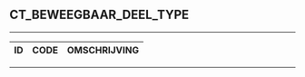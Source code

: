 ## CT_BEWEEGBAAR_DEEL_TYPE

***

|ID                              	|CODE          	|OMSCHRIJVING|
|------                          	|----          	|-----    |


***
